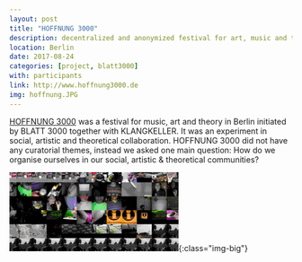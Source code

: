 ```yaml
---
layout: post
title: "HOFFNUNG 3000"
description: decentralized and anonymized festival for art, music and theory
location: Berlin
date: 2017-08-24
categories: [project, blatt3000]
with: participants
link: http://www.hoffnung3000.de
img: hoffnung.JPG
---
```


[HOFFNUNG 3000](https://hoffnung3000.de) was a festival for music, art and theory in Berlin initiated by BLATT 3000 together with KLANGKELLER. It was an experiment in social, artistic and theoretical collaboration. HOFFNUNG 3000 did not have any curatorial themes, instead we asked one main question: How do we organise ourselves in our social, artistic & theoretical communities? 

![HOFFNUNG3000](/assets/videos/hoffnung3000.gif){:class="img-big"}
